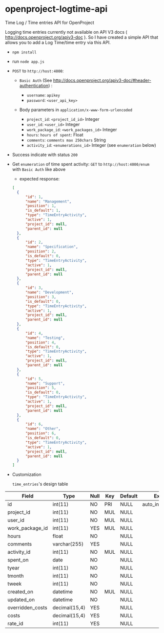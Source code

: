 # openproject-logtime-api
Time Log / Time entries API for OpenProject

Logging time entries currently not available on API V3 docs ( http://docs.openproject.org/apiv3-doc ). 
So I have created a simple API that allows you to add a Log Time/time entry via this API.

* `npm install`

* run `node app.js`

* `POST` to `http://host:4000`:
  
  * `Basic Auth` (See http://docs.openproject.org/apiv3-doc/#header-authentication) : 
    
    * `username`:  `apikey`
    * `password`: `<user_api_key>`
   
  * Body parameters in `application/x-www-form-urlencoded`
  
    * `project_id`:  `<project_id_id>` Integer
    * `user_id`: `<user_id>` Integer
    * `work_package_id`: `<work_packages_id>` Integer
    * `hours`: `hours of spent`: Float
    * `comments`: `comments max 250chars` String
    * `activity_id`: `<enumerations_id>` Integer (see `enumeration` below)
    
* Success indicate with status `200`

* Get `enumeration` of time spent activity: `GET` to `http://host:4000/enum` with `Basic Auth` like above

  * expected response:
  
  ```json
  [
    {
        "id": 1,
        "name": "Management",
        "position": 1,
        "is_default": 1,
        "type": "TimeEntryActivity",
        "active": 1,
        "project_id": null,
        "parent_id": null
    },
    {
        "id": 2,
        "name": "Specification",
        "position": 2,
        "is_default": 0,
        "type": "TimeEntryActivity",
        "active": 1,
        "project_id": null,
        "parent_id": null
    },
    {
        "id": 3,
        "name": "Development",
        "position": 3,
        "is_default": 0,
        "type": "TimeEntryActivity",
        "active": 1,
        "project_id": null,
        "parent_id": null
    },
    {
        "id": 4,
        "name": "Testing",
        "position": 4,
        "is_default": 0,
        "type": "TimeEntryActivity",
        "active": 1,
        "project_id": null,
        "parent_id": null
    },
    {
        "id": 5,
        "name": "Support",
        "position": 5,
        "is_default": 0,
        "type": "TimeEntryActivity",
        "active": 1,
        "project_id": null,
        "parent_id": null
    },
    {
        "id": 6,
        "name": "Other",
        "position": 6,
        "is_default": 0,
        "type": "TimeEntryActivity",
        "active": 1,
        "project_id": null,
        "parent_id": null
    }
  ]
  ```

* Customization

  `time_entries`'s design table


| Field            | Type          | Null | Key | Default | Extra          |
|------------------|---------------|------|-----|---------|----------------|
| id               | int(11)       | NO   | PRI | NULL    | auto_increment |
| project_id       | int(11)       | NO   | MUL | NULL    |                |
| user_id          | int(11)       | NO   | MUL | NULL    |                |
| work_package_id  | int(11)       | YES  | MUL | NULL    |                |
| hours            | float         | NO   |     | NULL    |                |
| comments         | varchar(255)  | YES  |     | NULL    |                |
| activity_id      | int(11)       | NO   | MUL | NULL    |                |
| spent_on         | date          | NO   |     | NULL    |                |
| tyear            | int(11)       | NO   |     | NULL    |                |
| tmonth           | int(11)       | NO   |     | NULL    |                |
| tweek            | int(11)       | NO   |     | NULL    |                |
| created_on       | datetime      | NO   | MUL | NULL    |                |
| updated_on       | datetime      | NO   |     | NULL    |                |
| overridden_costs | decimal(15,4) | YES  |     | NULL    |                |
| costs            | decimal(15,4) | YES  |     | NULL    |                |
| rate_id          | int(11)       | YES  |     | NULL    |                |



